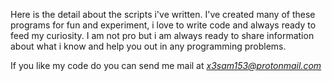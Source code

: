 Here is the detail about the scripts i've written. I've created many of these programs for fun and experiment, i love to write code and always ready to feed my curiosity. I am not pro but i am always ready to share information about what i know and help you out in any programming problems.

If you like my code do you can send me mail at *x3sam153@protonmail.com*

